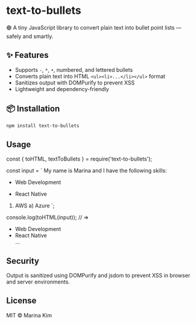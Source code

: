 # text-to-bullets

🟢 A tiny JavaScript library to convert plain text into bullet point lists — safely and smartly.

## ✨ Features

- Supports `-`, `*`, `•`, numbered, and lettered bullets
- Converts plain text into HTML `<ul><li>...</li></ul>` format
- Sanitizes output with DOMPurify to prevent XSS
- Lightweight and dependency-friendly

## 📦 Installation

```bash
npm install text-to-bullets
```

## Usage

const { toHTML, textToBullets } = require('text-to-bullets');

const input = `
My name is Marina and I have the following skills:

- Web Development

* React Native

1. AWS
   a) Azure
   `;

console.log(toHTML(input));
// => <ul><li>Web Development</li><li>React Native</li>...</ul>

## Security

Output is sanitized using DOMPurify and jsdom to prevent XSS in browser and server environments.

## License

MIT © Marina Kim
